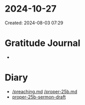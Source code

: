 # 2024-10-27
Created: 2024-08-03 07:29

# Gratitude Journal 

- 

# Diary 

-  [/preaching.md](/preaching.md)  [/proper-25b.md](/proper-25b.md) 
-  [proper-25b-sermon-draft](/proper-25b-sermon-draft.md)

